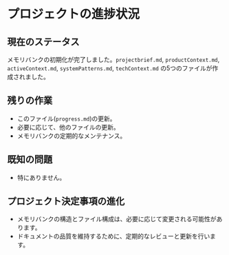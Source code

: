 # プロジェクトの進捗状況

## 現在のステータス

メモリバンクの初期化が完了しました。`projectbrief.md`, `productContext.md`, `activeContext.md`, `systemPatterns.md`, `techContext.md` の5つのファイルが作成されました。

## 残りの作業

- このファイル(`progress.md`)の更新。
- 必要に応じて、他のファイルの更新。
- メモリバンクの定期的なメンテナンス。

## 既知の問題

- 特にありません。

## プロジェクト決定事項の進化

- メモリバンクの構造とファイル構成は、必要に応じて変更される可能性があります。
- ドキュメントの品質を維持するために、定期的なレビューと更新を行います。
